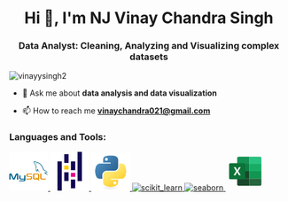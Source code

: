 <h1 align="center">Hi 👋, I'm NJ Vinay Chandra Singh</h1>
<h3 align="center">Data Analyst: Cleaning, Analyzing and Visualizing complex datasets</h3>

<p align="left"> <img src="https://komarev.com/ghpvc/?username=vinayysingh2&label=Profile%20views&color=0e75b6&style=flat" alt="vinayysingh2" /> </p>

- 💬 Ask me about **data analysis and data visualization**

- 📫 How to reach me **vinaychandra021@gmail.com**

<h3 align="left">Languages and Tools:</h3>
<p align="left"> <a href="https://www.mysql.com/" target="_blank" rel="noreferrer"> <img src="https://raw.githubusercontent.com/devicons/devicon/master/icons/mysql/mysql-original-wordmark.svg" alt="mysql" width="70" height="70"/> </a> <a href="https://pandas.pydata.org/" target="_blank" rel="noreferrer"> <img src="https://raw.githubusercontent.com/devicons/devicon/2ae2a900d2f041da66e950e4d48052658d850630/icons/pandas/pandas-original.svg" alt="pandas" width="70" height="70"/> </a> <a href="https://www.python.org" target="_blank" rel="noreferrer"> <img src="https://raw.githubusercontent.com/devicons/devicon/master/icons/python/python-original.svg" alt="python" width="70" height="70"/> </a> <a href="https://scikit-learn.org/" target="_blank" rel="noreferrer"> <img src="https://upload.wikimedia.org/wikipedia/commons/0/05/Scikit_learn_logo_small.svg" alt="scikit_learn" width="70" height="70"/> </a> <a href="https://seaborn.pydata.org/" target="_blank" rel="noreferrer"> <img src="https://seaborn.pydata.org/_images/logo-mark-lightbg.svg" alt="seaborn" width="70" height="70"/> </a>
<a href="https://www.microsoft.com/en-us/microsoft-365/excel" target="_blank" rel="noreferrer">
    <!-- Embedded SVG code for Excel -->
    <svg xmlns="http://www.w3.org/2000/svg"  viewBox="0 0 48 48" width="70px" height="70px">
      <path fill="#169154" d="M29,6H15.744C14.781,6,14,6.781,14,7.744v7.259h15V6z"/>
      <path fill="#18482a" d="M14,33.054v7.202C14,41.219,14.781,42,15.743,42H29v-8.946H14z"/>
      <path fill="#0c8045" d="M14 15.003H29V24.005000000000003H14z"/>
      <path fill="#17472a" d="M14 24.005H29V33.055H14z"/>
      <g>
        <path fill="#29c27f" d="M42.256,6H29v9.003h15V7.744C44,6.781,43.219,6,42.256,6z"/>
        <path fill="#27663f" d="M29,33.054V42h13.257C43.219,42,44,41.219,44,40.257v-7.202H29z"/>
        <path fill="#19ac65" d="M29 15.003H44V24.005000000000003H29z"/>
        <path fill="#129652" d="M29 24.005H44V33.055H29z"/>
      </g>
      <path fill="#0c7238" d="M22.319,34H5.681C4.753,34,4,33.247,4,32.319V15.681C4,14.753,4.753,14,5.681,14h16.638 C23.247,14,24,14.753,24,15.681v16.638C24,33.247,23.247,34,22.319,34z"/>
      <path fill="#fff" d="M9.807 19L12.193 19 14.129 22.754 16.175 19 18.404 19 15.333 24 18.474 29 16.123 29 14.013 25.07 11.912 29 9.526 29 12.719 23.982z"/>
    </svg>
  </a>

</p>



